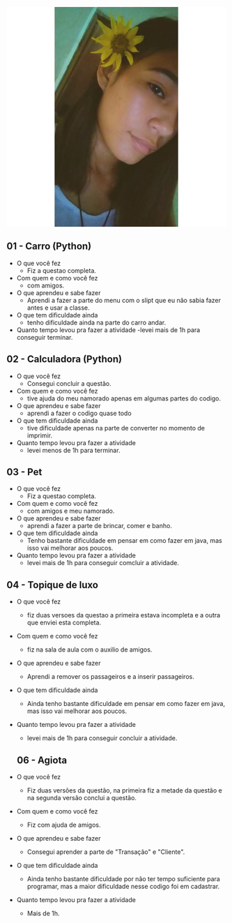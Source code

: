 ![](foto.jpg)
## 01 - Carro (Python)

- O que você fez
    - Fiz a questao completa.
- Com quem e como você fez
    - com amigos.
- O que aprendeu e sabe fazer
    - Aprendi a fazer a parte do menu com o slipt que eu não sabia fazer antes e usar a classe.
- O que tem dificuldade ainda
    - tenho dificuldade ainda na parte do carro andar.
- Quanto tempo levou pra fazer a atividade
    -levei mais de 1h para conseguir terminar.

## 02 - Calculadora (Python)

- O que você fez
    - Consegui concluir a questão.
- Com quem e como você fez
    -  tive ajuda do meu namorado apenas em algumas partes do codigo.
- O que aprendeu e sabe fazer
    - aprendi a fazer o codigo quase todo
- O que tem dificuldade ainda
    - tive dificuldade apenas na parte de converter no momento de imprimir.
- Quanto tempo levou pra fazer a atividade
    - levei menos de 1h para terminar.

## 03 - Pet

- O que você fez
    - Fiz a questao completa.
- Com quem e como você fez
    - com amigos e meu namorado.
- O que aprendeu e sabe fazer
    - aprendi a fazer a parte de brincar, comer e banho.
- O que tem dificuldade ainda
    - Tenho bastante dificuldade em pensar em como fazer em  java, mas isso vai melhorar aos poucos.
- Quanto tempo levou pra fazer a atividade
    - levei mais de 1h  para conseguir comcluir a atividade.

## 04 - Topique de luxo

- O que você fez
    - fiz duas versoes da questao a primeira estava incompleta e a outra que enviei esta completa.
- Com quem e como você fez
     - fiz na sala de aula com o auxilio de amigos.
- O que aprendeu e sabe fazer
    - Aprendi a remover os passageiros e a inserir passageiros.
- O que tem dificuldade ainda
    - Ainda tenho bastante dificuldade em pensar em como fazer em  java, mas isso vai melhorar aos poucos.
- Quanto tempo levou pra fazer a atividade
    - levei mais de 1h  para conseguir concluir a atividade.
    
    ## 06 - Agiota

- O que você fez
    - Fiz duas versões da questão, na primeira fiz a metade da questão e na segunda versão conclui a questão.
- Com quem e como você fez
    - Fiz com ajuda de amigos.
- O que aprendeu e sabe fazer
    - Consegui aprender a parte de "Transação" e "Cliente".
- O que tem dificuldade ainda
    - Ainda tenho bastante dificuldade por não ter tempo suficiente para programar, mas a maior dificuldade nesse codigo foi em cadastrar.
- Quanto tempo levou pra fazer a atividade
    - Mais de 1h.
